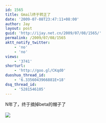 ```yaml
---
id: 1565
title: Gmail终于转正了
date: '2009-07-08T23:47:11+08:00'
author: Jay
layout: post
guid: 'http://ijay.net.cn/2009/07/08/1565/'
permalink: /2009/07/08/1565
aktt_notify_twitter:
    - 'no'
    - 'no'
views:
    - '3741'
shorturl:
    - 'http://goo.gl/CKqd0'
duoshuo_thread_id:
    - '6.3356043966881E+18'
dsq_thread_id:
    - '5281546105'
---
```


N年了，终于摘掉beta的帽子了<br /><br /><img style="max-width: 800px;" src="http://www.jayxu.com/log/wp-content/uploads/2009/07/gmail-out-of-beta.jpg" /><br />